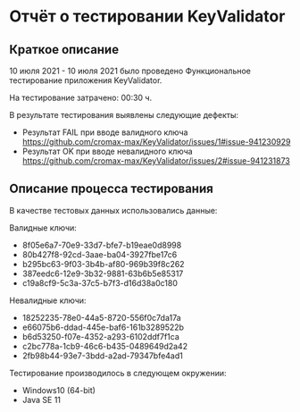 # Отчёт о тестировании KeyValidator

## Краткое описание

10 июля 2021 - 10 июля 2021 было проведено Функциональное тестирование приложения KeyValidator.

На тестирование затрачено: 00:30 ч.

В результате тестирования выявлены следующие дефекты:
* Результат FAIL при вводе валидного ключа
  https://github.com/cromax-max/KeyValidator/issues/1#issue-941230929
* Результат OK при вводе невалидного ключа
  https://github.com/cromax-max/KeyValidator/issues/2#issue-941231873


## Описание процесса тестирования


В качестве тестовых данных использовались данные:

Валидные ключи:

* 8f05e6a7-70e9-33d7-bfe7-b19eae0d8998
* 80b427f8-92cd-3aae-ba04-3927fbe17c6
* b295bc63-9f03-3b4b-af80-969b39f8c262
* 387eedc6-12e9-3b32-9881-63b6b5e85317
* c19a8cf9-5c3a-37c5-b7f3-d16d38a0c180

Невалидные ключи:

* 18252235-78e0-44a5-8720-556f0c7da17a
* e66075b6-ddad-445e-baf6-161b3289522b
* b6d53250-f07e-4352-a293-6102ddf7f1ca
* c2bc778a-1cb9-46c6-b435-0489649d2a42
* 2fb98b44-93e7-3bdd-a2ad-79347bfe4ad1

Тестирование производилось в следующем окружении:
* Windows10 (64-bit)
* Java SE 11